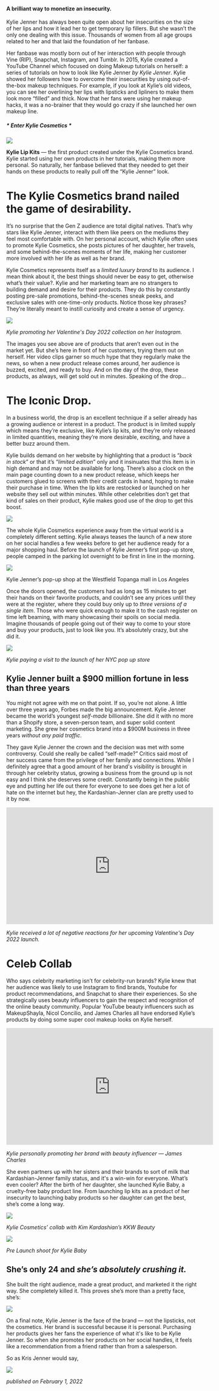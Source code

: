#### A brilliant way to monetize an insecurity.

Kylie Jenner has always been quite open about her insecurities on the size of her lips and how it lead her to get temporary lip fillers. But she wasn’t the only one dealing with this issue. Thousands of women from all age groups related to her and that laid the foundation of her fanbase.

Her fanbase was mostly born out of her interaction with people through Vine (RIP), Snapchat, Instagram, and Tumblr. In 2015, Kylie created a YouTube Channel which focused on doing Makeup tutorials on herself: a series of tutorials on how to look like Kylie Jenner _by Kylie Jenner_. Kylie showed her followers how to overcome their insecurities by using out-of-the-box makeup techniques. For example, if you look at Kylie’s old videos, you can see her overlining her lips with lipsticks and lipliners to make them look more “filled” and thick. Now that her fans were using her makeup hacks, it was a no-brainer that they would go crazy if she launched her own makeup line.

##### _* Enter Kylie Cosmetics *_

![](https://miro.medium.com/v2/resize:fit:1400/1*H4RRm7t3DLtANl7MF9BvyQ.png)

**Kylie Lip Kits** — the first product created under the Kylie Cosmetics brand. Kylie started using her own products in her tutorials, making them more personal. So naturally, her fanbase believed that they needed to get their hands on these products to really pull off the “Kylie Jenner” look.

# The Kylie Cosmetics brand nailed the game of desirability.

It’s no surprise that the Gen Z audience are total digital natives. That’s why stars like Kylie Jenner, interact with them like peers on the mediums they feel most comfortable with. On her personal account, which Kylie often uses to promote Kylie Cosmetics, she posts pictures of her daughter, her travels, and some behind-the-scenes moments of her life, making her customer more involved with her life as well as her brand.

Kylie Cosmetics represents itself as a _limited luxury brand_ to its audience. I mean think about it, the best things should never be easy to get, otherwise what’s their value?. Kylie and her marketing team are no strangers to building demand and desire for their products. They do this by constantly posting pre-sale promotions, behind-the-scenes sneak peeks, and exclusive sales with one-time-only products. Notice those key phrases? They’re literally meant to instill curiosity and create a sense of urgency.

![](https://miro.medium.com/v2/resize:fit:1400/1*JTKYYOfZ-O0ANJIXt1QiJQ.jpeg)

_Kylie promoting her Valentine's Day 2022 collection on her Instagram._

The images you see above are of products that aren’t even out in the market yet. But she’s here in front of her customers, trying them out on herself. Her video clips garner so much hype that they regularly make the news, so when a new product release comes around, her audience is buzzed, excited, and ready to buy. And on the day of the drop, these products, as always, will get sold out in minutes. Speaking of the drop...

# The Iconic Drop.

In a business world, the drop is an excellent technique if a seller already has a growing audience or interest in a product. The product is in limited supply which means they’re exclusive, like Kylie’s lip kits, and they’re only released in limited quantities, meaning they’re more desirable, exciting, and have a better buzz around them.

Kylie builds demand on her website by highlighting that a product is “_back in stock_” or that it’s “_limited edition_” only and it insinuates that this item is in high demand and may not be available for long. There’s also a clock on the main page counting down to a new product release, which keeps her customers glued to screens with their credit cards in hand, hoping to make their purchase in time. When the lip kits are restocked or launched on her website they sell out within minutes. While other celebrities don’t get that kind of sales on their product, Kylie makes good use of the drop to get this boost.

![](https://miro.medium.com/v2/resize:fit:1400/1*SKL-zwvkDlRobYcDfhXAqA.png)

The whole Kylie Cosmetics experience away from the virtual world is a completely different setting. Kylie always teases the launch of a new store on her social handles a few weeks before to get her audience ready for a major shopping haul. Before the launch of Kylie Jenner’s first pop-up store, people camped in the parking lot overnight to be first in line in the morning.

![](https://miro.medium.com/v2/resize:fit:1400/1*iXs_3H0TsrbA5r8N1P3hsA.jpeg)

Kylie Jenner’s pop-up shop at the Westfield Topanga mall in Los Angeles

Once the doors opened, the customers had as long as 15 minutes to get their hands on their favorite products, and couldn’t see any prices until they were at the register, where they could buy only up to _three versions of a single item_. Those who were quick enough to make it to the cash register on time left beaming, with many showcasing their spoils on social media. Imagine thousands of people going out of their way to come to your store and buy your products, just to look like you. It’s absolutely crazy, but she did it.

![](https://miro.medium.com/v2/resize:fit:1400/1*tSIYDsXG_tZ5MLrU_2JQQQ.jpeg)

_Kylie paying a visit to the launch of her NYC pop up store_

## Kylie Jenner built a $900 million fortune in less than three years

You might not agree with me on that point. If so, you’re not alone. A little over three years ago, Forbes made the big announcement. Kylie Jenner became the world’s youngest _self-made_ billionaire. She did it with no more than a Shopify store, a seven-person team, and super solid content marketing. She grew her cosmetics brand into a $900M business in three years _without any paid traffic_.

They gave Kylie Jenner the crown and the decision was met with some controversy. Could she really be called “self-made?” Critics said most of her success came from the privilege of her family and connections. While I definitely agree that a good amount of her brand's visibility is brought in through her celebrity status, growing a business from the ground up is not easy and I think she deserves some credit. Constantly being in the public eye and putting her life out there for everyone to see does get her a lot of hate on the internet but hey, the Kardashian-Jenner clan are pretty used to it by now.

<iframe width="545" height="307" src="https://www.youtube.com/embed/Dvu-QJe5EwE" title="Fans DRAG Kylie Jenner For RECYCLING Makeup Products!" frameborder="0" allow="accelerometer; autoplay; clipboard-write; encrypted-media; gyroscope; picture-in-picture; web-share" referrerpolicy="strict-origin-when-cross-origin" allowfullscreen></iframe>

_Kylie received a lot of negative reactions for her upcoming Valentine's Day 2022 launch._

# **Celeb Collab**

Who says celebrity marketing isn’t for celebrity-run brands? Kylie knew that her audience was likely to use Instagram to find brands, Youtube for product recommendations, and Snapchat to share their experiences. So she strategically uses beauty influencers to gain the respect and recognition of the online beauty community. Popular YouTube beauty influencers such as MakeupShayla, Nicol Concilio, and James Charles all have endorsed Kylie’s products by doing some super cool makeup looks on Kylie herself.

<iframe width="545" height="307" src="https://www.youtube.com/embed/yUYT9s-oPNc" title="Doing Kylie Jenner&#39;s Halloween Makeup!" frameborder="0" allow="accelerometer; autoplay; clipboard-write; encrypted-media; gyroscope; picture-in-picture; web-share" referrerpolicy="strict-origin-when-cross-origin" allowfullscreen></iframe>

_Kylie personally promoting her brand with beauty influencer — James Charles_

She even partners up with her sisters and their brands to sort of milk that Kardashian-Jenner family status, and it's a win-win for everyone. What’s even cooler? After the birth of her daughter, she launched Kylie Baby, a cruelty-free baby product line. From launching lip kits as a product of her insecurity to launching baby products so her daughter can get the best, she’s come a long way.

![](https://miro.medium.com/v2/resize:fit:1400/1*FhJoGhnmkyI1FYsWBlf7_A.jpeg)

_Kylie Cosmetics’ collab with Kim Kardashian’s KKW Beauty_

![](https://miro.medium.com/v2/resize:fit:1400/1*J0rFRJlHoinAKTOJKqpmOg.jpeg)

_Pre Launch shoot for Kylie Baby_

## She’s only 24 and _she’s absolutely crushing it._

She built the right audience, made a great product, and marketed it the right way. She completely killed it. This proves she’s more than a pretty face, she’s:

![](https://miro.medium.com/v2/resize:fit:488/1*Of7JNTvFbwP0UxRQ8WKTkw.gif)

On a final note, Kylie Jenner is the face of the brand — not the lipsticks, not the cosmetics. Her brand is successful because it is personal. Purchasing her products gives her fans the experience of what it's like to be Kylie Jenner. So when she promotes her products on her social handles, it feels like a recommendation from a friend rather than from a salesperson.

So as Kris Jenner would say,

![](https://miro.medium.com/v2/resize:fit:564/1*vHpz5eLxNToE3RC_Zh0AYQ.jpeg)



_published on February 1, 2022_
